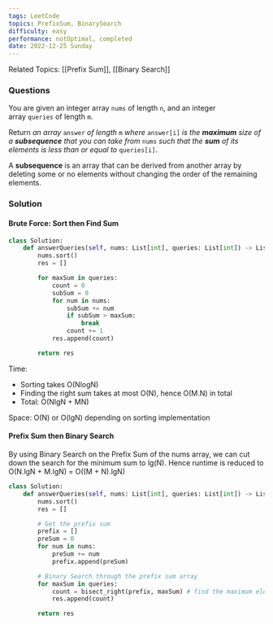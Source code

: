 ```yaml
---
tags: LeetCode
topics: PrefixSum, BinarySearch
difficulty: easy
performance: notOptimal, completed
date: 2022-12-25 Sunday
---
```

Related Topics: [[Prefix Sum]], [[Binary Search]]

### Questions

You are given an integer array `nums` of length `n`, and an integer array `queries` of length `m`.

Return _an array_ `answer` _of length_ `m` _where_ `answer[i]` _is the **maximum** size of a **subsequence** that you can take from_ `nums` _such that the **sum** of its elements is less than or equal to_ `queries[i]`.

A **subsequence** is an array that can be derived from another array by deleting some or no elements without changing the order of the remaining elements.

### Solution

#### Brute Force: Sort then Find Sum

```python
class Solution:
    def answerQueries(self, nums: List[int], queries: List[int]) -> List[int]:
        nums.sort()
        res = []

        for maxSum in queries:
            count = 0
            subSum = 0
            for num in nums:
                subSum += num
                if subSum > maxSum:
                    break
                count += 1
            res.append(count)

        return res
```

Time: 
- Sorting takes O(NlogN)
- Finding the right sum takes at most O(N), hence O(M.N) in total
- Total: O(NlgN + MN)

Space: O(N) or O(lgN) depending on sorting implementation

#### Prefix Sum then Binary Search

By using Binary Search on the Prefix Sum of the nums array, we can cut down the search for the minimum sum to lg(N). Hence runtime is reduced to O(N.lgN + M.lgN) = O((M + N).lgN)

```python
class Solution:
    def answerQueries(self, nums: List[int], queries: List[int]) -> List[int]:
        nums.sort()
        res = []

        # Get the prefix sum
        prefix = []
        preSum = 0
        for num in nums:
            preSum += num
            prefix.append(preSum)

        # Binary Search through the prefix sum array
        for maxSum in queries:
            count = bisect_right(prefix, maxSum) # find the maximum element smaller or equal to maxSum
            res.append(count)

        return res
```





